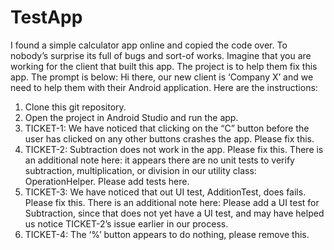 # TestApp

I found a simple calculator app online and copied the code over. To nobody’s surprise its full of bugs and sort-of works. Imagine that you are working for the client that built this app. The project is to help them fix this app. The prompt is below:
Hi there, our new client is ‘Company X’ and we need to help them with their Android application. Here are the instructions:

1)	Clone this git repository.
2)	Open the project in Android Studio and run the app.
3)	TICKET-1: We have noticed that clicking on the “C” button before the user has clicked on any other buttons crashes the app. Please fix this.
4)	TICKET-2: Subtraction does not work in the app. Please fix this. There is an additional note here: it appears there are no unit tests to verify subtraction, multiplication, or division in our utility class: OperationHelper. Please add tests here.
5)	TICKET-3: We have noticed that out UI test, AdditionTest, does fails. Please fix this. There is an additional note here: Please add a UI test for Subtraction, since that does not yet have a UI test, and may have helped us notice TICKET-2’s issue earlier in our process.
6)	TICKET-4: The ‘%’ button appears to do nothing, please remove this.
